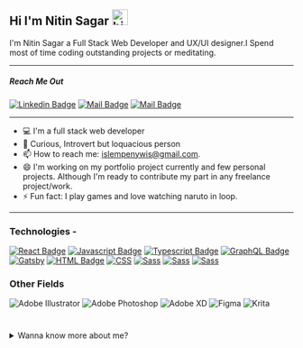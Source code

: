 
## Hi I'm Nitin Sagar <img src="https://user-images.githubusercontent.com/1303154/88677602-1635ba80-d120-11ea-84d8-d263ba5fc3c0.gif" width="28px" alt="hi">

I'm Nitin Sagar a Full Stack Web Developer and UX/UI designer.I Spend most of time coding outstanding projects or meditating.

 <hr color="black"/>
 
##### Reach Me Out 

 [![Linkedin Badge](https://img.shields.io/badge/LinkedIn-0077B5?style=for-the-badge&logo=linkedin&logoColor=white)](https://www.linkedin.com/in/nitin-sagar/) [![Mail Badge](https://img.shields.io/badge/Instagram-E4405F?style=for-the-badge&logo=instagram&logoColor=white)](#) [![Mail Badge](https://img.shields.io/badge/Gmail-D14836?style=for-the-badge&logo=gmail&logoColor=white)](mailto:nitinsagar309@gmail.com)

<hr/>
<!-- TODO: Add last video link -->

- :computer: I'm a full stack web developer
- 🤔 Curious, Introvert but loquacious person
- 📫 How to reach me: islempenywis@gmail.com.
- 😄 I'm working on my portfolio project currently and few personal projects.       Although I'm ready to contribute my part in any freelance project/work.
- ⚡ Fun fact: I play games and love watching naruto in loop.

<hr/>

### Technologies -
<!-- TODO: Make technologies links takes you to repositories -->

[![React Badge](https://img.shields.io/badge/React-20232A?style=for-the-badge&logo=react&logoColor=61DAFB)](#) [![Javascript Badge](https://img.shields.io/badge/JavaScript-F7DF1E?style=for-the-badge&logo=javascript&logoColor=black)](#) [![Typescript Badge](https://img.shields.io/badge/-Typescript-007acc?style=for-the-badge&labelColor=black&logo=typescript&logoColor=007acc)](#) [![GraphQL Badge](https://img.shields.io/badge/-GraphQl-e535ab?style=for-the-badge&labelColor=black&logo=node.js&logoColor=e535ab)](#) [![Gatsby](https://img.shields.io/badge/Gatsby-663399?style=for-the-badge&logo=gatsby&logoColor=white)](#) [![HTML Badge](https://img.shields.io/badge/HTML5-E34F26?style=for-the-badge&logo=html5&logoColor=white)](#) [![CSS](https://img.shields.io/badge/CSS3-1572B6?style=for-the-badge&logo=css3&logoColor=white)](#) [![Sass](https://img.shields.io/badge/Sass-CC6699?style=for-the-badge&logo=sass&logoColor=white)](#) [![Sass](https://img.shields.io/badge/Node.js-43853D?style=for-the-badge&logo=node.js&logoColor=white)](#) [![Sass](https://img.shields.io/badge/Express.js-404D59?style=for-the-badge)](#) 


### Other Fields

![Adobe Illustrator](https://img.shields.io/badge/adobeillustrator-%23FF9A00.svg?style=for-the-badge&logo=adobeillustrator&logoColor=white) ![Adobe Photoshop](https://img.shields.io/badge/adobephotoshop-%2331A8FF.svg?style=for-the-badge&logo=adobephotoshop&logoColor=white) ![Adobe XD](https://img.shields.io/badge/Adobe%20XD-470137?style=for-the-badge&logo=Adobe%20XD&logoColor=#FF61F6) ![Figma](https://img.shields.io/badge/figma-%23F24E1E.svg?style=for-the-badge&logo=figma&logoColor=white) ![Krita](https://img.shields.io/badge/Krita-203759?style=for-the-badge&logo=krita&logoColor=EEF37B)




####

#

<details>
<summary> Wanna know more about me?
</summary>

<br >

I love Chai, Would love to talk on any topic [unless it's boring]. 


#### Github Stats

![Ipenywis's github stats](https://github-readme-stats.vercel.app/api?username=nitinsgr&count_private=true&theme=tokyonight&hide=contribs,prs)

</details>

